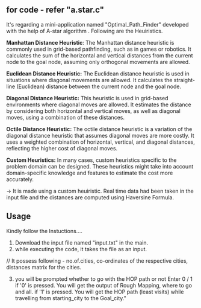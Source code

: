 
## for code - refer "a.star.c"

It's regarding a mini-application named "Optimal_Path_Finder" developed with the help of A-star algorithm .
Following are the Heuiristics.

**Manhattan Distance Heuristic**: The Manhattan distance heuristic is commonly used in grid-based pathfinding, such as in games or robotics. It calculates the sum of the horizontal and vertical distances from the current node to the goal node, assuming only orthogonal movements are allowed.

**Euclidean Distance Heuristic:** The Euclidean distance heuristic is used in situations where diagonal movements are allowed. It calculates the straight-line (Euclidean) distance between the current node and the goal node.

**Diagonal Distance Heuristic:** This heuristic is used in grid-based environments where diagonal moves are allowed. It estimates the distance by considering both horizontal and vertical moves, as well as diagonal moves, using a combination of these distances.

**Octile Distance Heuristic:** The octile distance heuristic is a variation of the diagonal distance heuristic that assumes diagonal moves are more costly. It uses a weighted combination of horizontal, vertical, and diagonal distances, reflecting the higher cost of diagonal moves.

**Custom Heuristics:** In many cases, custom heuristics specific to the problem domain can be designed. These heuristics might take into account domain-specific knowledge and features to estimate the cost more accurately.

-> It is made using a custom heuiristic.
Real time data had been taken in the input file and the distances are computed using Haversine Formula.


## Usage

 Kindly follow the Instuctions....

1) Download the input file named  "input.txt" in the main.
2) while executing the code, it takes the file as an input.

// It possess following - no.of.cities, co-ordinates of the respective cities, distances matrix for the cities.

3) you will be prompted whether to go with the HOP path or not 
   Enter 0 / 1 
       if '0' is pressed.
           You will get the output of Rough Mapping, where to go and all.
       if '1' is pressed.
            You will get the HOP path (least visits) while travelling from starting_city to the Goal_city."

